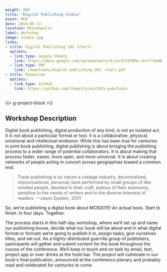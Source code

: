 ```yaml
---
weight: 860
title: "Digital Publishing Studio"
event: MCN
date: 2014-06-13
location: Minneapolis
label: Workshop 
image: studio.jpg
links:
- title: Digital Publishing 101 (chart) 
  options:
  - link_type: Google Sheets
    link: https://docs.google.com/spreadsheets/d/1xzZnT6TDPw-7nnrffDeNhdJ0w3wQdUweBHGfzQMEpCk/edit#gid=2085398171
  - link_type: PDF
    link: /downloads/digital-publishing-101--chart.pdf
- title: Resources
  options:
  - link_type: GitHub
    link: https://github.com/thegetty/mcn2015-pubstudio
---
```


{{< g-project-block >}}

## Workshop Description

Digital book publishing, digital production of any kind, is not an isolated act. It is not about a particular format or tool. It is a collaborative, physical, emotional and intellectual endeavor. While this has been true for centuries in print book publishing, digital publishing is about bringing the publishing process to a wider range of potential collaborators. It is about making that process faster, easier, more open, and more universal. It is about creating networks of people acting in concert across geographies toward a common end.

> Trade publishing is by nature a cottage industry, decentralized, improvisational, personal; best performed by small groups of like-minded people, devoted to their craft, jealous of their autonomy, sensitive to the needs of writers and to the diverse interests of readers. —Jason Epstein, 2001

So, we’re publishing a digital book about MCN2015! An actual book. Start to finish. In four days. Together.

The process starts in this half-day workshop, where we‘ll set up and name our publishing house, decide what our book will be about and in what digital format or formats we‘re going to publish it in, assign tasks, give ourselves titles, and set out. As a highly-distributed guerrilla group of publishers, participants will gather and submit content for the book throughout the course of the conference. We‘ll keep in touch and on task by email, text, project app or over drinks at the hotel bar. The project will culminate in our book‘s final publication, announced at the conference plenary and probably read and celebrated for centuries to come.